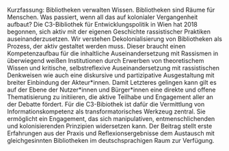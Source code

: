 Kurzfassung: Bibliotheken verwalten Wissen. Bibliotheken sind Räume für Menschen. Was passiert, wenn all das auf kolonialer Vergangenheit aufbaut? Die C3-Bibliothek für Entwicklungspolitik in Wien hat 2018 begonnen, sich aktiv mit der eigenen Geschichte rassistischer Praktiken auseinanderzusetzen. Wir verstehen Dekolonialisierung von Bibliotheken als Prozess, der aktiv gestaltet werden muss. Dieser braucht einen Kompetenzaufbau für die inhaltliche Auseinandersetzung mit Rassismen in überwiegend weißen Institutionen durch Erwerben von theoretischem Wissen und kritische, selbstreflexive Auseinandersetzung mit rassistischen Denkweisen wie auch eine diskursive und partizipative Ausgestaltung mit breiter Einbindung der Akteur\*innen. Damit Letzteres gelingen kann gilt es auf der Ebene der Nutzer\*innen und Bürger\*innen eine direkte und offene Thematisierung zu initiieren, die aktive Teilhabe und Engagement aller an der Debatte fördert. Für die C3-Bibiothek ist dafür die Vermittlung von Informationskompetenz als transformatorisches Werkzeug zentral. Sie ermöglicht ein Engagement, das sich manipulativen, entmenschlichenden und kolonisierenden Prinzipien widersetzen kann. Der Beitrag stellt erste Erfahrungen aus der Praxis und Reflexionsergebnisse dem Austausch mit gleichgesinnten Bibliotheken im deutschsprachigen Raum zur Verfügung.